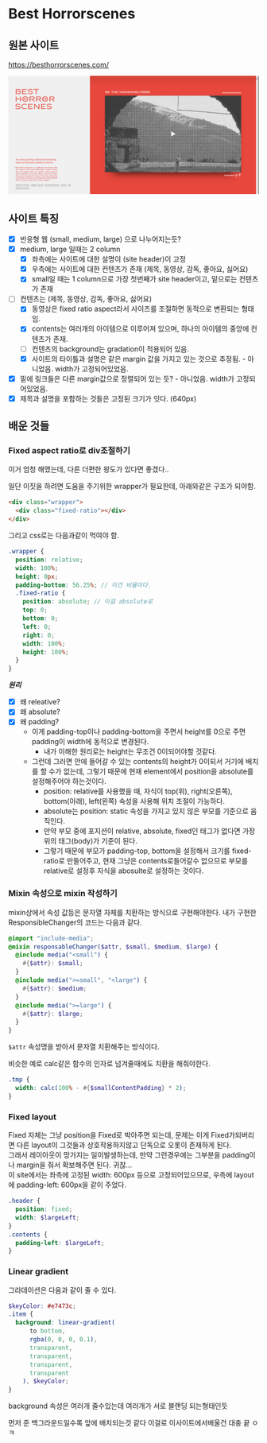 # Best Horrorscenes

## 원본 사이트

https://besthorrorscenes.com/

![](images/2021-01-03-10-09-05.png)

## 사이트 특징

- [x] 반응형 웹 (small, medium, large) 으로 나누어지는듯?
- [x] medium, large 일때는 2 column
  - [x] 좌측에는 사이트에 대한 설명이 (site header)이 고정
  - [x] 우측에는 사이트에 대한 컨텐츠가 존재 (제목, 동영상, 감독, 좋아요, 싫어요)
  - [x] small일 때는 1 column으로 가장 첫번째가 site header이고, 밑으로는 컨텐츠가 존재
- [ ] 컨텐츠는 (제목, 동영상, 감독, 좋아요, 싫어요)
  - [x] 동영상은 fixed ratio aspect라서 사이즈를 조절하면 동적으로 변환되는 형태임.
  - [x] contents는 여러개의 아이템으로 이루어져 있으며, 하나의 아이템의 중앙에 컨텐츠가 존재.
  - [ ] 컨텐츠의 background는 gradation이 적용되어 있음.
  - [x] 사이트의 타이틀과 설명은 같은 margin 값을 가지고 있는 것으로 추정됨. - 아니었음. width가 고정되어있었음.
- [x] 밑에 링크들은 다른 margin값으로 정렬되어 있는 듯? - 아니었음. width가 고정되어있었음.
- [x] 제목과 설명을 포함하는 것들은 고정된 크기가 잇다. (640px)

## 배운 것들

### Fixed aspect ratio로 div조절하기

이거 엄청 해맸는데, 다른 더편한 왕도가 있다면 좋겠다..

일단 이짓을 하려면 도움을 주기위한 wrapper가 필요한데, 아래와같은 구조가 되야함.

```html
<div class="wrapper">
  <div class="fixed-ratio"></div>
</div>
```

그리고 css로는 다음과같이 먹여야 함.

```scss
.wrapper {
  position: relative;
  width: 100%;
  height: 0px;
  padding-bottom: 56.25%; // 이건 비율이다.
  .fixed-ratio {
    position: absolute; // 이걸 absolute로
    top: 0;
    bottom: 0;
    left: 0;
    right: 0;
    width: 100%;
    height: 100%;
  }
}
```

**_원리_**

- [x] 왜 releative?
- [x] 왜 absolute?
- [x] 왜 padding?
  - 이게 padding-top이나 padding-bottom을 주면서 height를 0으로 주면 padding이 width에 동적으로 변경된다.
    - 내가 이해한 원리로는 height는 무조건 0이되어야할 것같다.
  - 그런데 그러면 안에 들어갈 수 있는 contents의 height가 0이되서 거기에 배치를 할 수가 없는데, 그렇기 때문에 현재 element에서 position을 absolute를 설정해주어야 하는것이다.
    - position: relative를 사용했을 때, 자식이 top(위), right(오른쪽), bottom(아래), left(왼쪽) 속성을 사용해 위치 조절이 가능하다.
    - absolute는 position: static 속성을 가지고 있지 않은 부모를 기준으로 움직인다.
    - 만약 부모 중에 포지션이 relative, absolute, fixed인 태그가 없다면 가장 위의 태그(body)가 기준이 된다.
    - 그렇기 때문에 부모가 padding-top, bottom을 설정해서 크기를 fixed-ratio로 만들어주고, 현재 그냥은 contents로들어갈수 없으므로 부모를 relative로 설정후 자식을 abosulte로 설정하는 것이다.

### Mixin 속성으로 mixin 작성하기

mixin상에서 속성 값등은 문자열 자체를 치환하는 방식으로 구현해야한다. 내가 구현한 ResponsibleChanger의 코드는 다음과 같다.

```scss
@import "include-media";
@mixin responsableChanger($attr, $small, $medium, $large) {
  @include media("<small") {
    #{$attr}: $small;
  }
  @include media(">=small", "<large") {
    #{$attr}: $medium;
  }
  @include media(">=large") {
    #{$attr}: $large;
  }
}
```

`$attr` 속성명을 받아서 문자열 치환해주는 방식이다.

비슷한 예로 calc같은 함수의 인자로 넘겨줄때에도 치환을 해줘야한다.

```scss
.tmp {
  width: calc(100% - #{$smallContentPadding} * 2);
}
```

### Fixed layout

Fixed 자체는 그냥 position을 Fixed로 박아주면 되는데, 문제는 이게 Fixed가되버리면 다른 layout이 그것들과 상호작용하지않고 단독으로 오롯이 존재하게 된다.  
그래서 레이아웃이 망가지는 일이발생하는데, 만약 그런경우에는 그부분을 padding이나 margin을 줘서 확보해주면 된다. 귀찮...  
이 site에서는 좌측에 고정된 width: 600px 등으로 고정되어있으므로, 우측에 layout에 padding-left: 600px을 같이 주었다.

```scss
.header {
  position: fixed;
  width: $largeLeft;
}
.contents {
  padding-left: $largeLeft;
}
```

### Linear gradient

그라데이션은 다음과 같이 줄 수 있다.

```scss
$keyColor: #e7473c;
.item {
  background: linear-gradient(
      to bottom,
      rgba(0, 0, 0, 0.1),
      transparent,
      transparent,
      transparent,
      transparent
    ), $keyColor;
}
```

background 속성은 여러개 줄수있는데 여러개가 서로 블랜딩 되는형태인듯

먼저 준 백그라운드일수록 앞에 배치되는것 같다 이걸로 이사이트에서배울건 대충 끝 ㅇㅋ
